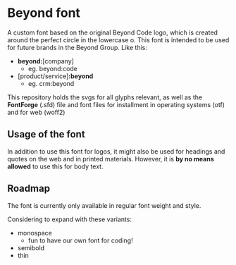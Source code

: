 # Beyond font

A custom font based on the original Beyond Code logo, which is created around the perfect circle in the lowercase o. This font is intended to be used for future brands in the Beyond Group. Like this:

* **beyond:**[company]
  * eg. beyond:code
* [product/service]**:beyond**
  * eg. crm:beyond

This repository holds the svgs for all glyphs relevant, as well as the **FontForge** (.sfd) file and font files for installment in operating systems (otf) and for web (woff2)

## Usage of the font

In addition to use this font for logos, it might also be used for headings and quotes on the web and in printed materials. However, it is **by no means allowed** to use this for body text.

## Roadmap

The font is currently only available in regular font weight and style.

Considering to expand with these variants:

* monospace
  * fun to have our own font for coding!
* semibold
* thin
